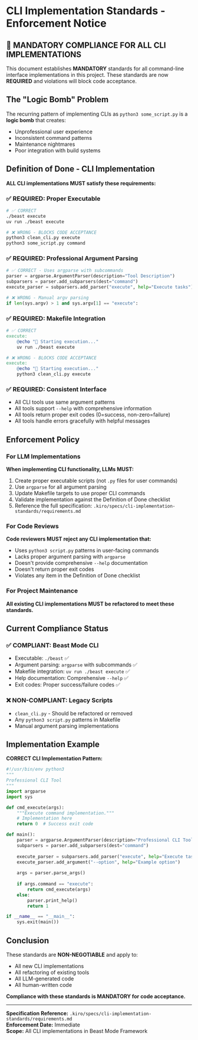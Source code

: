 # CLI Implementation Standards - Enforcement Notice

## 🚨 MANDATORY COMPLIANCE FOR ALL CLI IMPLEMENTATIONS

This document establishes **MANDATORY** standards for all command-line interface implementations in this project. These standards are now **REQUIRED** and violations will block code acceptance.

## The "Logic Bomb" Problem

The recurring pattern of implementing CLIs as `python3 some_script.py` is a **logic bomb** that creates:
- Unprofessional user experience
- Inconsistent command patterns  
- Maintenance nightmares
- Poor integration with build systems

## Definition of Done - CLI Implementation

**ALL CLI implementations MUST satisfy these requirements:**

### ✅ **REQUIRED: Proper Executable**
```bash
# ✅ CORRECT
./beast execute
uv run ./beast execute

# ❌ WRONG - BLOCKS CODE ACCEPTANCE
python3 clean_cli.py execute
python3 some_script.py command
```

### ✅ **REQUIRED: Professional Argument Parsing**
```python
# ✅ CORRECT - Uses argparse with subcommands
parser = argparse.ArgumentParser(description="Tool Description")
subparsers = parser.add_subparsers(dest="command")
execute_parser = subparsers.add_parser("execute", help="Execute tasks")

# ❌ WRONG - Manual argv parsing
if len(sys.argv) > 1 and sys.argv[1] == "execute":
```

### ✅ **REQUIRED: Makefile Integration**
```makefile
# ✅ CORRECT
execute:
	@echo "🚀 Starting execution..."
	uv run ./beast execute

# ❌ WRONG - BLOCKS CODE ACCEPTANCE  
execute:
	@echo "🚀 Starting execution..."
	python3 clean_cli.py execute
```

### ✅ **REQUIRED: Consistent Interface**
- All CLI tools use same argument patterns
- All tools support `--help` with comprehensive information
- All tools return proper exit codes (0=success, non-zero=failure)
- All tools handle errors gracefully with helpful messages

## Enforcement Policy

### For LLM Implementations
**When implementing CLI functionality, LLMs MUST:**
1. Create proper executable scripts (not `.py` files for user commands)
2. Use `argparse` for all argument parsing
3. Update Makefile targets to use proper CLI commands
4. Validate implementation against the Definition of Done checklist
5. Reference the full specification: `.kiro/specs/cli-implementation-standards/requirements.md`

### For Code Reviews
**Code reviewers MUST reject any CLI implementation that:**
- Uses `python3 script.py` patterns in user-facing commands
- Lacks proper argument parsing with `argparse`
- Doesn't provide comprehensive `--help` documentation
- Doesn't return proper exit codes
- Violates any item in the Definition of Done checklist

### For Project Maintenance
**All existing CLI implementations MUST be refactored to meet these standards.**

## Current Compliance Status

### ✅ **COMPLIANT: Beast Mode CLI**
- Executable: `./beast` ✅
- Argument parsing: `argparse` with subcommands ✅  
- Makefile integration: `uv run ./beast execute` ✅
- Help documentation: Comprehensive `--help` ✅
- Exit codes: Proper success/failure codes ✅

### ❌ **NON-COMPLIANT: Legacy Scripts**
- `clean_cli.py` - Should be refactored or removed
- Any `python3 script.py` patterns in Makefile
- Manual argument parsing implementations

## Implementation Example

**CORRECT CLI Implementation Pattern:**
```python
#!/usr/bin/env python3
"""
Professional CLI Tool
"""
import argparse
import sys

def cmd_execute(args):
    """Execute command implementation."""
    # Implementation here
    return 0  # Success exit code

def main():
    parser = argparse.ArgumentParser(description="Professional CLI Tool")
    subparsers = parser.add_subparsers(dest="command")
    
    execute_parser = subparsers.add_parser("execute", help="Execute tasks")
    execute_parser.add_argument("--option", help="Example option")
    
    args = parser.parse_args()
    
    if args.command == "execute":
        return cmd_execute(args)
    else:
        parser.print_help()
        return 1

if __name__ == "__main__":
    sys.exit(main())
```

## Conclusion

These standards are **NON-NEGOTIABLE** and apply to:
- All new CLI implementations
- All refactoring of existing tools
- All LLM-generated code
- All human-written code

**Compliance with these standards is MANDATORY for code acceptance.**

---

**Specification Reference:** `.kiro/specs/cli-implementation-standards/requirements.md`  
**Enforcement Date:** Immediate  
**Scope:** All CLI implementations in Beast Mode Framework